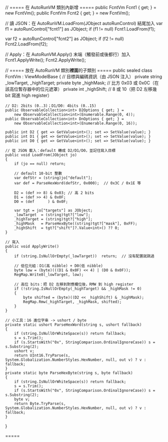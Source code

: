 // ===== 在 AutoRunVM 類別內新增 =====
public FcntVm Fcnt1 { get; } = new FcntVm();
public FcntVm Fcnt2 { get; } = new FcntVm();

// 讀 JSON：在 AutoRunVM.LoadFrom(JObject autoRunControl) 結尾加入
var f1 = autoRunControl["fcnt1"] as JObject;
if (f1 != null) Fcnt1.LoadFrom(f1);

var f2 = autoRunControl["fcnt2"] as JObject;
if (f2 != null) Fcnt2.LoadFrom(f2);

// Apply：在 AutoRunVM.Apply() 末端（觸發前或後都行）加入
Fcnt1.ApplyWrite();
Fcnt2.ApplyWrite();


// ===== 放在 AutoRunVM 類別**裡面**的子類別 =====
public sealed class FcntVm : ViewModelBase
{
    // 目標與編碼資訊（由 JSON 注入）
    private string _lowTarget, _highTarget;
    private byte _highMask;           // 比方 0x03 或 0x0C（在該高位暫存器中的位元遮罩）
    private int  _highShift;          // 8 或 10（把 D2 左移幾 bit 寫進 high register）

    // D2: 2bits (0..3)；D1/D0: 4bits (0..15)
    public ObservableCollection<int> D2Options { get; } =
        new ObservableCollection<int>(Enumerable.Range(0, 4));
    public ObservableCollection<int> DnOptions { get; } =
        new ObservableCollection<int>(Enumerable.Range(0, 16));

    public int D2 { get => GetValue<int>(); set => SetValue(value); }
    public int D1 { get => GetValue<int>(); set => SetValue(value); }
    public int D0 { get => GetValue<int>(); set => SetValue(value); }

    // 從 JSON 載入：default 轉成 D2/D1/D0，並記住寫入目標
    public void LoadFrom(JObject jo)
    {
        if (jo == null) return;

        // default 10-bit 整數
        var defStr = (string)jo["default"];
        var def = ParseHexWord(defStr, 0x000);  // 0x3C / 0x1E 等

        D2 = (def >> 8) & 0x03; // 高 2 bits
        D1 = (def >> 4) & 0x0F;
        D0 = (def      ) & 0x0F;

        var tgt = jo["targets"] as JObject;
        _lowTarget  = (string)tgt?["low"];
        _highTarget = (string)tgt?["high"];
        _highMask   = ParseHexByte((string)tgt?["mask"], 0xFF);
        _highShift  = tgt?["shift"]?.Value<int>() ?? 0;
    }

    // 寫入
    public void ApplyWrite()
    {
        if (string.IsNullOrEmpty(_lowTarget))  return;  // 沒有配置就跳過

        // 低位元組：D1(高 nibble) + D0(低 nibble)
        byte low = (byte)(((D1 & 0x0F) << 4) | (D0 & 0x0F));
        RegMap.Write8(_lowTarget, low);

        // 高位 bits：把 D2 左移到對應欄位後，RMW 到 high register
        if (!string.IsNullOrEmpty(_highTarget) && _highMask != 0)
        {
            byte shifted = (byte)((D2 << _highShift) & _highMask);
            RegMap.Rmw(_highTarget, _highMask, shifted);
        }
    }

    // 小工具：16 進位字串 -> ushort / byte
    private static ushort ParseHexWord(string s, ushort fallback)
    {
        if (string.IsNullOrWhiteSpace(s)) return fallback;
        s = s.Trim();
        if (s.StartsWith("0x", StringComparison.OrdinalIgnoreCase)) s = s.Substring(2);
        ushort v;
        return UInt16.TryParse(s, System.Globalization.NumberStyles.HexNumber, null, out v) ? v : fallback;
    }
    private static byte ParseHexByte(string s, byte fallback)
    {
        if (string.IsNullOrWhiteSpace(s)) return fallback;
        s = s.Trim();
        if (s.StartsWith("0x", StringComparison.OrdinalIgnoreCase)) s = s.Substring(2);
        byte v;
        return Byte.TryParse(s, System.Globalization.NumberStyles.HexNumber, null, out v) ? v : fallback;
    }
}

=====

<!-- FCNT1 -->
<StackPanel Orientation="Horizontal" Margin="0,8,0,0">
  <TextBlock Text="FCNT1:" Width="100" VerticalAlignment="Center"/>

  <!-- D2 (bits9:8) -->
  <ComboBox Width="60"
            ItemsSource="{Binding AutoRunVM.Fcnt1.D2Options}"
            SelectedItem="{Binding AutoRunVM.Fcnt1.D2, Mode=TwoWay}"
            ItemStringFormat="{}{0:X}" Margin="0,0,8,0"/>

  <!-- D1 -->
  <ComboBox Width="60"
            ItemsSource="{Binding AutoRunVM.Fcnt1.DnOptions}"
            SelectedItem="{Binding AutoRunVM.Fcnt1.D1, Mode=TwoWay}"
            ItemStringFormat="{}{0:X}" Margin="0,0,8,0"/>

  <!-- D0 -->
  <ComboBox Width="60"
            ItemsSource="{Binding AutoRunVM.Fcnt1.DnOptions}"
            SelectedItem="{Binding AutoRunVM.Fcnt1.D0, Mode=TwoWay}"
            ItemStringFormat="{}{0:X}"/>
</StackPanel>

<!-- FCNT2 -->
<StackPanel Orientation="Horizontal" Margin="0,6,0,0">
  <TextBlock Text="FCNT2:" Width="100" VerticalAlignment="Center"/>

  <ComboBox Width="60"
            ItemsSource="{Binding AutoRunVM.Fcnt2.D2Options}"
            SelectedItem="{Binding AutoRunVM.Fcnt2.D2, Mode=TwoWay}"
            ItemStringFormat="{}{0:X}" Margin="0,0,8,0"/>

  <ComboBox Width="60"
            ItemsSource="{Binding AutoRunVM.Fcnt2.DnOptions}"
            SelectedItem="{Binding AutoRunVM.Fcnt2.D1, Mode=TwoWay}"
            ItemStringFormat="{}{0:X}" Margin="0,0,8,0"/>

  <ComboBox Width="60"
            ItemsSource="{Binding AutoRunVM.Fcnt2.DnOptions}"
            SelectedItem="{Binding AutoRunVM.Fcnt2.D0, Mode=TwoWay}"
            ItemStringFormat="{}{0:X}"/>
</StackPanel>